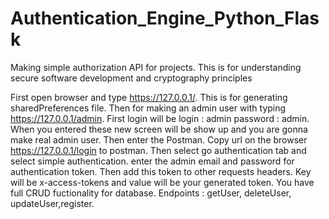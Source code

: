 # Authentication_Engine_Python_Flask
Making simple authorization API for projects. This is for understanding secure software development and cryptography principles

First open browser and type https://127.0.0.1/. This is for generating sharedPreferences file. Then for making an admin user with typing https://127.0.0.1/admin. First login will be login : admin password : admin. When you entered these new screen will be show up and you are gonna make real admin user. Then enter the Postman. Copy url on the browser https://127.0.0.1/login to postman. Then select go authentication tab and select simple authentication. enter the admin email and password for authentication token. Then add this token to other requests headers. Key will be x-access-tokens and value will be your generated token. You have full CRUD fuctionality for database. Endpoints : getUser, deleteUser, updateUser,register. 



